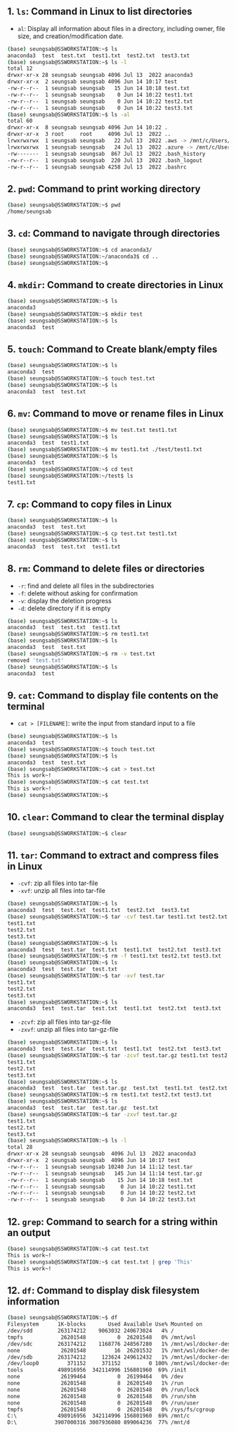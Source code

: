 ## **1. `ls`: Command in Linux to list directories**
- `al`: Display all information about files in a directory, including owner, file size, and creation/modification date.
```bash
(base) seungsab@SSWORKSTATION:~$ ls
anaconda3  test  test.txt  test1.txt  test2.txt  test3.txt
(base) seungsab@SSWORKSTATION:~$ ls -l
total 12
drwxr-xr-x 28 seungsab seungsab 4096 Jul 13  2022 anaconda3
drwxr-xr-x  2 seungsab seungsab 4096 Jun 14 10:17 test
-rw-r--r--  1 seungsab seungsab   15 Jun 14 10:18 test.txt
-rw-r--r--  1 seungsab seungsab    0 Jun 14 10:22 test1.txt
-rw-r--r--  1 seungsab seungsab    0 Jun 14 10:22 test2.txt
-rw-r--r--  1 seungsab seungsab    0 Jun 14 10:22 test3.txt
(base) seungsab@SSWORKSTATION:~$ ls -al
total 60
drwxr-xr-x  8 seungsab seungsab 4096 Jun 14 10:22 .
drwxr-xr-x  3 root     root     4096 Jul 13  2022 ..
lrwxrwxrwx  1 seungsab seungsab   22 Jul 13  2022 .aws -> /mnt/c/Users/user/.aws
lrwxrwxrwx  1 seungsab seungsab   24 Jul 13  2022 .azure -> /mnt/c/Users/user/.azure
-rw-------  1 seungsab seungsab  867 Jul 13  2022 .bash_history
-rw-r--r--  1 seungsab seungsab  220 Jul 13  2022 .bash_logout
-rw-r--r--  1 seungsab seungsab 4258 Jul 13  2022 .bashrc
```

## **2. `pwd`: Command to print working directory**
```bash
(base) seungsab@SSWORKSTATION:~$ pwd
/home/seungsab
```

## **3. `cd`: Command to navigate through directories**
```bash
(base) seungsab@SSWORKSTATION:~$ cd anaconda3/
(base) seungsab@SSWORKSTATION:~/anaconda3$ cd ..
(base) seungsab@SSWORKSTATION:~$
```

## **4. `mkdir`: Command to create directories in Linux**
```bash
(base) seungsab@SSWORKSTATION:~$ ls
anaconda3
(base) seungsab@SSWORKSTATION:~$ mkdir test
(base) seungsab@SSWORKSTATION:~$ ls
anaconda3  test
```

## **5. `touch`: Command to Create blank/empty files**
```bash
(base) seungsab@SSWORKSTATION:~$ ls
anaconda3  test
(base) seungsab@SSWORKSTATION:~$ touch test.txt
(base) seungsab@SSWORKSTATION:~$ ls
anaconda3  test  test.txt
```

## **6. `mv`: Command to move or rename files in Linux**
```bash
(base) seungsab@SSWORKSTATION:~$ mv test.txt test1.txt
(base) seungsab@SSWORKSTATION:~$ ls
anaconda3  test  test1.txt
(base) seungsab@SSWORKSTATION:~$ mv test1.txt ./test/test1.txt
(base) seungsab@SSWORKSTATION:~$ ls
anaconda3  test
(base) seungsab@SSWORKSTATION:~$ cd test
(base) seungsab@SSWORKSTATION:~/test$ ls
test1.txt
```

## **7. `cp`: Command to copy files in Linux**
```bash
(base) seungsab@SSWORKSTATION:~$ ls
anaconda3  test  test.txt
(base) seungsab@SSWORKSTATION:~$ cp test.txt test1.txt
(base) seungsab@SSWORKSTATION:~$ ls
anaconda3  test  test.txt  test1.txt
```

## **8. `rm`: Command to delete files or directories**
- `-r`: find and delete all files in the subdirectories
- `-f`: delete without asking for confirmation
- `-v`: display the deletion progress
- `-d`: delete directory if it is empty
```bash
(base) seungsab@SSWORKSTATION:~$ ls
anaconda3  test  test.txt  test1.txt
(base) seungsab@SSWORKSTATION:~$ rm test1.txt
(base) seungsab@SSWORKSTATION:~$ ls
anaconda3  test  test.txt
(base) seungsab@SSWORKSTATION:~$ rm -v test.txt
removed 'test.txt'
(base) seungsab@SSWORKSTATION:~$ ls
anaconda3  test
```

## **9. `cat`: Command to display file contents on the terminal**
- `cat > [FILENAME]`: write the input from standard input to a file
```bash
(base) seungsab@SSWORKSTATION:~$ ls
anaconda3  test
(base) seungsab@SSWORKSTATION:~$ touch test.txt
(base) seungsab@SSWORKSTATION:~$ ls
anaconda3  test  test.txt
(base) seungsab@SSWORKSTATION:~$ cat > test.txt
This is work~!
(base) seungsab@SSWORKSTATION:~$ cat test.txt
This is work~!
(base) seungsab@SSWORKSTATION:~$
```

## **10. `clear`: Command to clear the terminal display**
```bash
(base) seungsab@SSWORKSTATION:~$ clear
```

## **11. `tar`: Command to extract and compress files in Linux**
- `-cvf`: zip all files into tar-file
- `-xvf`: unzip all files into tar-file
```bash
(base) seungsab@SSWORKSTATION:~$ ls
anaconda3  test  test.txt  test1.txt  test2.txt  test3.txt
(base) seungsab@SSWORKSTATION:~$ tar -cvf test.tar test1.txt test2.txt test3.txt
test1.txt
test2.txt
test3.txt
(base) seungsab@SSWORKSTATION:~$ ls
anaconda3  test  test.tar  test.txt  test1.txt  test2.txt  test3.txt
(base) seungsab@SSWORKSTATION:~$ rm -f test1.txt test2.txt test3.txt
(base) seungsab@SSWORKSTATION:~$ ls
anaconda3  test  test.tar  test.txt
(base) seungsab@SSWORKSTATION:~$ tar -xvf test.tar
test1.txt
test2.txt
test3.txt
(base) seungsab@SSWORKSTATION:~$ ls
anaconda3  test  test.tar  test.txt  test1.txt  test2.txt  test3.txt
```
- `-zcvf`: zip all files into tar-gz-file
- `-zxvf`: unzip all files into tar-gz-file
```bash
(base) seungsab@SSWORKSTATION:~$ ls
anaconda3  test  test.tar  test.txt  test1.txt  test2.txt  test3.txt
(base) seungsab@SSWORKSTATION:~$ tar -zcvf test.tar.gz test1.txt test2.txt test3.txt
test1.txt
test2.txt
test3.txt
(base) seungsab@SSWORKSTATION:~$ ls
anaconda3  test  test.tar  test.tar.gz  test.txt  test1.txt  test2.txt  test3.txt
(base) seungsab@SSWORKSTATION:~$ rm test1.txt test2.txt test3.txt
(base) seungsab@SSWORKSTATION:~$ ls
anaconda3  test  test.tar  test.tar.gz  test.txt
(base) seungsab@SSWORKSTATION:~$ tar -zxvf test.tar.gz
test1.txt
test2.txt
test3.txt
(base) seungsab@SSWORKSTATION:~$ ls -l
total 28
drwxr-xr-x 28 seungsab seungsab  4096 Jul 13  2022 anaconda3
drwxr-xr-x  2 seungsab seungsab  4096 Jun 14 10:17 test
-rw-r--r--  1 seungsab seungsab 10240 Jun 14 11:12 test.tar
-rw-r--r--  1 seungsab seungsab   145 Jun 14 11:14 test.tar.gz
-rw-r--r--  1 seungsab seungsab    15 Jun 14 10:18 test.txt
-rw-r--r--  1 seungsab seungsab     0 Jun 14 10:22 test1.txt
-rw-r--r--  1 seungsab seungsab     0 Jun 14 10:22 test2.txt
-rw-r--r--  1 seungsab seungsab     0 Jun 14 10:22 test3.txt
```

## **12. `grep`: Command to search for a string within an output**
```bash
(base) seungsab@SSWORKSTATION:~$ cat test.txt
This is work~!
(base) seungsab@SSWORKSTATION:~$ cat test.txt | grep 'This'
This is work~!
```

## **12. `df`: Command to display disk filesystem information**
```bash
(base) seungsab@SSWORKSTATION:~$ df
Filesystem      1K-blocks       Used Available Use% Mounted on
/dev/sdd        263174212    9063032 240673024   4% /
tmpfs            26201548          0  26201548   0% /mnt/wsl
/dev/sdc        263174212    1168776 248567280   1% /mnt/wsl/docker-desktop-data/isocache
none             26201548         16  26201532   1% /mnt/wsl/docker-desktop/shared-sockets/host-services
/dev/sdb        263174212     123624 249612432   1% /mnt/wsl/docker-desktop/docker-desktop-user-distro
/dev/loop0         371152     371152         0 100% /mnt/wsl/docker-desktop/cli-tools
tools           498916956  342114996 156801960  69% /init
none             26199464          0  26199464   0% /dev
none             26201548          8  26201540   1% /run
none             26201548          0  26201548   0% /run/lock
none             26201548          0  26201548   0% /run/shm
none             26201548          0  26201548   0% /run/user
tmpfs            26201548          0  26201548   0% /sys/fs/cgroup
C:\             498916956  342114996 156801960  69% /mnt/c
D:\            3907000316 3007936080 899064236  77% /mnt/d
```
